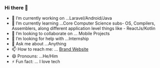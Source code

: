 ### Hi there 👋


- 🔭 I’m currently working on ...Laravel/Android/Java
- 🌱 I’m currently learning ...Core Computer Science subs- OS, Compilers, Assemblers, along different application level things like - ReactJs/Kotlin
- 👯 I’m looking to collaborate on ... Mobile Projects
- 🤔 I’m looking for help with ...Internship
- 💬 Ask me about ...Anything
- 📫 How to reach me: ... [Brand Website](http://wizard1.tech)
- 😄 Pronouns: ...He/Him
- ⚡ Fun fact: ... I love tech
